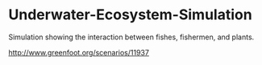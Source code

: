 Underwater-Ecosystem-Simulation
===============================

Simulation showing the interaction between fishes, fishermen, and plants. 

http://www.greenfoot.org/scenarios/11937
